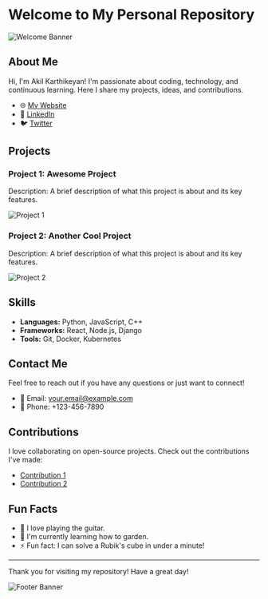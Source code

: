 # Welcome to My Personal Repository

![Welcome Banner](https://via.placeholder.com/1000x300.png?text=Welcome+to+My+Repo)

## About Me

Hi, I'm Akil Karthikeyan! I'm passionate about coding, technology, and continuous learning. Here I share my projects, ideas, and contributions.

- 🌐 [My Website](https://yourwebsite.com)
- 💼 [LinkedIn](https://linkedin.com/in/yourprofile)
- 🐦 [Twitter](https://twitter.com/yourhandle)

## Projects

### Project 1: Awesome Project
Description: A brief description of what this project is about and its key features.

![Project 1](https://via.placeholder.com/600x200.png?text=Project+1)

### Project 2: Another Cool Project
Description: A brief description of what this project is about and its key features.

![Project 2](https://via.placeholder.com/600x200.png?text=Project+2)

## Skills

- **Languages:** Python, JavaScript, C++
- **Frameworks:** React, Node.js, Django
- **Tools:** Git, Docker, Kubernetes

## Contact Me

Feel free to reach out if you have any questions or just want to connect!

- 📧 Email: [your.email@example.com](mailto:your.email@example.com)
- 📱 Phone: +123-456-7890

## Contributions

I love collaborating on open-source projects. Check out the contributions I've made:

- [Contribution 1](https://github.com/link-to-contribution)
- [Contribution 2](https://github.com/link-to-contribution)

## Fun Facts

- 🎸 I love playing the guitar.
- 🌱 I'm currently learning how to garden.
- ⚡ Fun fact: I can solve a Rubik's cube in under a minute!

---

Thank you for visiting my repository! Have a great day!

![Footer Banner](https://via.placeholder.com/1000x100.png?text=Thank+You+for+Visiting)
